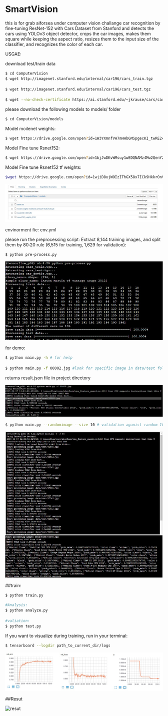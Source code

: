 # SmartVision
this is for grab aiforsea under computer vision challange
car recognition by fine-tuning ResNet-152 with Cars Dataset from Stanford
and detects the cars using YOLOv3 object detector, crops the car images, makes them square while keeping the aspect ratio, resizes them to the input size of the classifier, and recognizes the color of each car. 

USGAE:

download test/train data

```bash
$ cd ComputerVision
$ wget http://imagenet.stanford.edu/internal/car196/cars_train.tgz

$ wget http://imagenet.stanford.edu/internal/car196/cars_test.tgz

$ wget --no-check-certificate https://ai.stanford.edu/~jkrause/cars/car_devkit.tgz
```

please download the following models to models/ folder

```bash
$ cd ComputerVision/models
```
Model moilenet weights:
```bash
$ wget https://drive.google.com/open?id=1W3YXmnfVH7mHHbGMSpgecKI_twRE24lg
```
Model Fine tune Rsnet152:
```bash
$ wget https://drive.google.com/open?id=1bjJwDKvWMsuy1wEDQNAMz4Mw2QenYZQb
```
Model Fine tune Rsnet152 tf weights:
```bash
$wget https://drive.google.com/open?id=1wjiD8ujWOIzIThGX58x7ICk9HkkrOnVB
```
<img src="ComputerVision/images/models.JPG" alt="models"/>

envinorment fie: env.yml

please run the preprocessing script: Extract 8,144 training images, and split them by 80:20 rule (6,515 for training, 1,629 for validation):

```bash
$ python pre-process.py
```
<img src="ComputerVision/images/preprocessing.JPG" alt="preprocessing"/>

for demo:
```bash
$ python main.py -h # for help

$ python main.py -f 00002.jpg #look for specific image in data/test folder
```
returns result.json file in project directory

<img src="ComputerVision/images/demo.JPG" alt="demo1"/>

```bash
$ python main.py --randomimage --size 10 # validation aganist random 10 images in data/test folder
```
<img src="ComputerVision/images/demo2.JPG" alt="demo2"/>

<img src="ComputerVision/images/demo3.JPG" alt="demo3"/>

##train:
```bash
$ python train.py
```
```bash
#Analysis:
$ python analyze.py

#valiation:
$ python test.py
```
If you want to visualize during training, run in your terminal:
```bash
$ tensorboard --logdir path_to_current_dir/logs
```
<img src="ComputerVision/images/train.JPG" alt="demo3"/>


##Resut

<img src="ComputerVision/images/resut.JPG" alt="resut"/>


